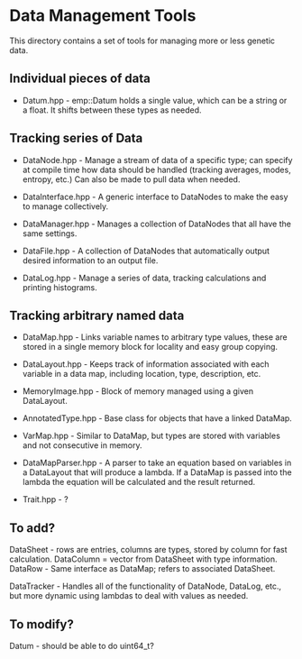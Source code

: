 # Data Management Tools

This directory contains a set of tools for managing more or less genetic data.


## Individual pieces of data

* Datum.hpp - emp::Datum holds a single value, which can be a string or a float.  It shifts
  between these types as needed.


## Tracking series of Data

* DataNode.hpp - Manage a stream of data of a specific type; can specify at compile time how
  data should be handled (tracking averages, modes, entropy, etc.)  Can also be made to
  pull data when needed.

* DataInterface.hpp - A generic interface to DataNodes to make the easy to manage collectively.

* DataManager.hpp - Manages a collection of DataNodes that all have the same settings.

* DataFile.hpp - A collection of DataNodes that automatically output desired information to
  an output file.

* DataLog.hpp - Manage a series of data, tracking calculations and printing histograms.


## Tracking arbitrary named data

* DataMap.hpp - Links variable names to arbitrary type values, these are stored in a single
  memory block for locality and easy group copying.

* DataLayout.hpp - Keeps track of information associated with each variable in a data map,
  including location, type, description, etc.

* MemoryImage.hpp - Block of memory managed using a given DataLayout.

* AnnotatedType.hpp - Base class for objects that have a linked DataMap.

* VarMap.hpp - Similar to DataMap, but types are stored with variables and not consecutive
  in memory.

* DataMapParser.hpp - A parser to take an equation based on variables in a DataLayout that
  will produce a lambda.  If a DataMap is passed into the lambda the equation will be
  calculated and the result returned.
  
* Trait.hpp - ?


## To add?

DataSheet - rows are entries, columns are types, stored by column for fast calculation.
DataColumn = vector from DataSheet with type information.
DataRow - Same interface as DataMap; refers to associated DataSheet.

DataTracker - Handles all of the functionality of DataNode, DataLog, etc., but more dynamic
  using lambdas to deal with values as needed.
  

## To modify?

Datum - should be able to do uint64_t?
